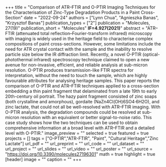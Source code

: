 +++
title = "Comparison of ATR–FTIR and O-PTIR Imaging Techniques for the Characterisation of Zinc-Type Degradation Products in a Paint Cross-Section"
date = "2022-09-24"
authors = ["Lynn Chua", "Agnieszka Banas", "Krzysztof Banas"]
publication_types = ["2"]
publication = "Molecules, 27(19)"
publication_short = "Molecules" **IF=4.927(2021)**"
abstract = "ATR–FTIR (attenuated total reflection–Fourier-transform infrared) microscopy with imaging is widely used in the heritage field to characterise complex compositions of paint cross-sections. However, some limitations include the need for ATR crystal contact with the sample and the inability to resolve particle size below the IR diffraction limit. Recently, a novel O-PTIR (optical-photothermal infrared) spectroscopy technique claimed to open a new avenue for non-invasive, efficient, and reliable analysis at sub-micron resolution. O-PTIR produces transmission-like FTIR spectra for interpretation, without the need to touch the sample, which are highly favourable attributes for analysing heritage samples. This paper reports the comparison of O-PTIR and ATR–FTIR techniques applied to a cross-section embedding a thin paint fragment that delaminated from a late 19th to early 20th-century oil portrait. The hazy paint fragment consisted of zinc soaps (both crystalline and amorphous), gordaite (NaZn4Cl(OH)6SO4·6H2O), and zinc lactate, that could not all be well-resolved with ATR–FTIR imaging. With O-PTIR analysis, the degradation compounds could be resolved at sub-micron resolution with an equivalent or better signal-to-noise ratio. This case study shows how the two techniques can be used to obtain comprehensive information at a broad level with ATR–FTIR and a detailed level with O-PTIR."
image_preview = ""
selected = true
featured = true
projects = []
tags = ["O-PTIR","ATR-FTIR", "Paint", "Cultural Heritage","Zinc Lactate"]
url_pdf = ""
url_preprint = ""
url_code = ""
url_dataset = ""
url_project = ""
url_slides = ""
url_video = ""
url_poster = ""
url_source = "https://doi.org/10.3390/molecules27196301"
math = true
highlight = true
[header]
image = ""
caption = ""
+++
